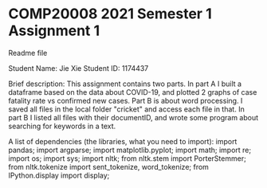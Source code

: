 # COMP20008 2021 Semester 1 Assignment 1
Readme file

Student Name: Jie Xie
Student ID: 1174437

Brief description: 
This assignment contains two parts. 
In part A I built a dataframe based on the data about COVID-19, and plotted 2 graphs of case fatality rate vs confirmed new cases. 
Part B is about word processing. I saved all files in the local folder "cricket" and access each file in that.
In part B I listed all files with their documentID, and wrote some program about searching for keywords in a text.

A list of dependencies (the libraries, what you need to import):
import pandas;
import argparse;
import matplotlib.pyplot;
import math;
import re;
import os;
import sys;
import nltk;
from nltk.stem import PorterStemmer;
from nltk.tokenize import sent_tokenize, word_tokenize;
from IPython.display import display;
